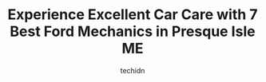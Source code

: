 ---
layout: ampstory
image: https://images.unsplash.com/photo-1573661687979-b1fe429b9da3?ixlib=rb-4.0.3&ixid=MnwxMjA3fDB8MHxwaG90by1wYWdlfHx8fGVufDB8fHx8&auto=format&fit=crop&w=640&h=853&q=80
author: techidn
featured: false
description: When it comes to finding reliable automotive experts in Presque Isle ME, USA, look no further than the 7 best Ford Mechanic in the area. With their exceptional skills and dedication to provi
title: Experience Excellent Car Care with 7 Best Ford Mechanics in Presque Isle ME
cover:
   title: Experience Excellent Car Care with 7 Best Ford Mechanics in Presque Isle ME
   subtitle: Rickpate
   background: https://images.unsplash.com/photo-1573661687979-b1fe429b9da3?ixlib=rb-4.0.3&ixid=MnwxMjA3fDB8MHxwaG90by1wYWdlfHx8fGVufDB8fHx8&auto=format&fit=crop&w=640&h=853&q=80

pages: 
 - layout: thirds
   top: <h1>#1 Hogan Tire Company</h1>
   bottom: "<p>Ever go in somewhere and they fail your cars inspection with problems with question marks? Man if u dont know, I really know I wont be back.... Jesus</p>"
   background: https://www.knot35.com/toplist/wp-content/uploads/2023/06/best-ford-mechanic-1-in-presque-isle-me-1685840655.jpeg
   backgroundblur: true
 - layout: thirds
   top: <h1>#2 Jalbert Automotive & Auto Body</h1>
   bottom: "<p>204 Chapman Rd, Presque Isle, ME 04769, United States</p>"
   background: https://www.knot35.com/toplist/wp-content/uploads/2023/06/best-ford-mechanic-2-in-presque-isle-me-1685840655.jpeg
   cta:
      link: https://www.knot35.com/toplist/experience-excellent-car-care-with-7-best-ford-mechanics-in-presque-isle-me/
      text: Experience Excellent Car Care with 7 Best Ford Mechanics in Presque Isle ME
 - layout: thirds
   top: <h1>#3 Mike Cowetts Auto Body & Towing Services, INC.</h1>
   bottom: "<p>254 Fort Fairfield Rd, Presque Isle, ME 04769, United States</p>"
   background: https://www.knot35.com/toplist/wp-content/uploads/2023/06/best-ford-mechanic-3-in-presque-isle-me-1685840655.jpeg
   cta:
      link: https://www.knot35.com/toplist/experience-excellent-car-care-with-7-best-ford-mechanics-in-presque-isle-me/
      text: Experience Excellent Car Care with 7 Best Ford Mechanics in Presque Isle ME
 - layout: thirds
   top: <h1>#4 Impact Auto Inc.</h1>
   bottom: "<p>90 Houlton Rd, Presque Isle, ME 04769, United States</p>"
   background: https://images.unsplash.com/photo-1540457036297-448b6b99e91c?ixlib=rb-4.0.3&ixid=MnwxMjA3fDB8MHxwaG90by1wYWdlfHx8fGVufDB8fHx8&auto=format&fit=crop&w=640&h=853&q=80
   cta:
      link: https://www.knot35.com/toplist/experience-excellent-car-care-with-7-best-ford-mechanics-in-presque-isle-me/
      text: Experience Excellent Car Care with 7 Best Ford Mechanics in Presque Isle ME
 - layout: thirds
   top: <h1>#5 Walmart Auto Care Centers</h1>
   bottom: "<p>781 Main St, Presque Isle, ME 04769, United States</p>"
   background: https://images.unsplash.com/photo-1510906594845-bc082582c8cc?ixlib=rb-4.0.3&ixid=MnwxMjA3fDB8MHxwaG90by1wYWdlfHx8fGVufDB8fHx8&auto=format&fit=crop&w=640&h=853&q=80
   cta:
      link: https://www.knot35.com/toplist/experience-excellent-car-care-with-7-best-ford-mechanics-in-presque-isle-me/
      text: Experience Excellent Car Care with 7 Best Ford Mechanics in Presque Isle ME
 - layout: thirds
   top: <h1>#6 North Country Auto Presque Isle</h1>
   bottom: "<p>792 Main St, Presque Isle, ME 04769, United States</p>"
   background: https://images.unsplash.com/photo-1509114397022-ed747cca3f65?ixlib=rb-4.0.3&ixid=MnwxMjA3fDB8MHxwaG90by1wYWdlfHx8fGVufDB8fHx8&auto=format&fit=crop&w=640&h=853&q=80
   cta:
      link: https://www.knot35.com/toplist/experience-excellent-car-care-with-7-best-ford-mechanics-in-presque-isle-me/
      text: Experience Excellent Car Care with 7 Best Ford Mechanics in Presque Isle ME
 - layout: thirds
   top: <h1>#7 Cowetts Auto Sales and Body Shop</h1>
   bottom: "<p>253 Fort Fairfield Rd, Presque Isle, ME 04769, United States</p>"
   background: https://images.unsplash.com/photo-1574169208507-84376144848b?ixlib=rb-4.0.3&ixid=MnwxMjA3fDB8MHxwaG90by1wYWdlfHx8fGVufDB8fHx8&auto=format&fit=crop&w=640&h=853&q=80
   cta:
      link: https://www.knot35.com/toplist/experience-excellent-car-care-with-7-best-ford-mechanics-in-presque-isle-me/
      text: Experience Excellent Car Care with 7 Best Ford Mechanics in Presque Isle ME
 - layout: thirds
   middle: Continue reading...
   background: https://images.unsplash.com/photo-1527066579998-dbbae57f45ce?ixlib=rb-4.0.3&ixid=MnwxMjA3fDB8MHxwaG90by1wYWdlfHx8fGVufDB8fHx8&auto=format&fit=crop&w=640&h=853&q=80
   cta:
      link: https://www.knot35.com/toplist/experience-excellent-car-care-with-7-best-ford-mechanics-in-presque-isle-me/
      text: Experience Excellent Car Care with 7 Best Ford Mechanics in Presque Isle ME
      
---